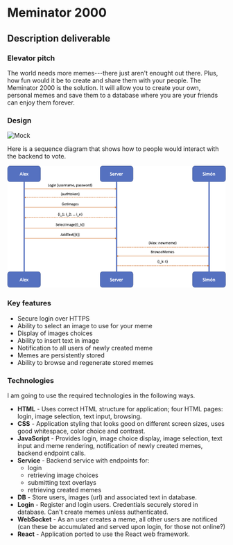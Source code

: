 # Meminator 2000

## Description deliverable

### Elevator pitch

The world needs more memes---there just aren't enought out there.  Plus, how fun would it be to create and share them with your people.  The Meminator 2000 is the solution.  It will allow you to create your own, personal memes and save them to a database where you are your friends can enjoy them forever.

### Design

![Mock](voterMockUI.jpg)

Here is a sequence diagram that shows how to people would interact with the backend to vote.

![Meme sequence diagram](images/memeSequenceDiagram.png)

### Key features

- Secure login over HTTPS
- Ability to select an image to use for your meme
- Display of images choices
- Ability to insert text in image
- Notification to all users of newly created meme
- Memes are persistently stored
- Ability to browse and regenerate stored memes

### Technologies

I am going to use the required technologies in the following ways.

- **HTML** - Uses correct HTML structure for application; four HTML pages: login, image selection, text input, browsing.
- **CSS** - Application styling that looks good on different screen sizes, uses good whitespace, color choice and contrast.
- **JavaScript** - Provides login, image choice display, image selection, text input and meme rendering, notification of newly created memes, backend endpoint calls.
- **Service** - Backend service with endpoints for:
  - login
  - retrieving image choices
  - submitting text overlays
  - retrieving created memes
- **DB** - Store users, images (url) and associated text in database.
- **Login** - Register and login users. Credentials securely stored in database. Can't create memes unless authenticated.
- **WebSocket** - As an user creates a meme, all other users are notificed (can these be accumulated and served upon login, for those not online?)
- **React** - Application ported to use the React web framework.
